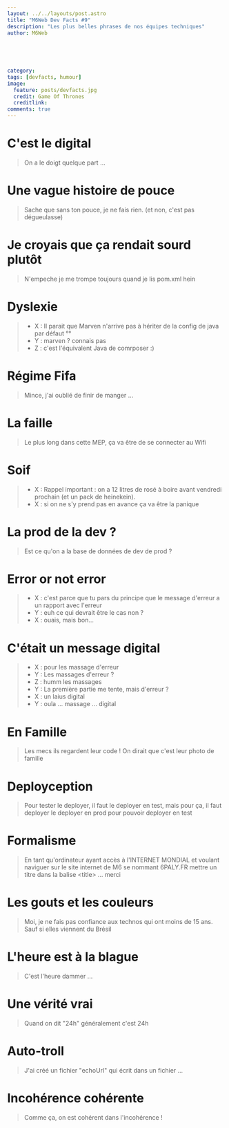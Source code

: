 ```yaml
---
layout: ../../layouts/post.astro
title: "M6Web Dev Facts #9"
description: "Les plus belles phrases de nos équipes techniques"
author: M6Web


  
  
  
category: 
tags: [devfacts, humour]
image:
  feature: posts/devfacts.jpg
  credit: Game Of Thrones
  creditlink: 
comments: true  
---
```


# C'est le digital

> On a le doigt quelque part ...

# Une vague histoire de pouce

> Sache que sans ton pouce, je ne fais rien. (et non, c'est pas dégueulasse)

# Je croyais que ça rendait sourd plutôt

> N'empeche je me trompe toujours quand je lis pom.xml hein

# Dyslexie

> * X : Il parait que Marven n'arrive pas à hériter de la config de java par défaut °°
> * Y : marven ? connais pas
> * Z : c'est l'équivalent Java de comrposer :)

# Régime Fifa

> Mince, j'ai oublié de finir de manger ...

# La faille

> Le plus long dans cette MEP, ça va être de se connecter au Wifi

# Soif

> * X : Rappel important : on a 12 litres de rosé à boire avant vendredi prochain (et un pack de heinekein).
> * X : si on ne s'y prend pas en avance ça va être la panique

# La prod de la dev ?

> Est ce qu'on a la base de données de dev de prod ?

# Error or not error

> * X : c'est parce que tu pars du principe que le message d'erreur a un rapport avec l'erreur 
> * Y : euh ce qui devrait être le cas non ? 
> * X : ouais, mais bon...

# C'était un message digital

> * X : pour les massage d'erreur
> * Y : Les massages d'erreur ?
> * Z : humm les massages
> * Y : La première partie me tente, mais d'erreur ?
> * X : un laius digital
> * Y : oula ... massage ... digital

# En Famille

> Les mecs ils regardent leur code ! On dirait que c'est leur photo de famille

# Deployception

> Pour tester le deployer, il faut le deployer en test, mais pour ça, il faut deployer le deployer en prod pour pouvoir deployer en test

# Formalisme

> En tant qu'ordinateur ayant accès à l'INTERNET MONDIAL et voulant naviguer sur le site internet de M6 se nommant 6PALY.FR mettre un titre dans la balise \<title\> ... merci

# Les gouts et les couleurs

> Moi, je ne fais pas confiance aux technos qui ont moins de 15 ans. Sauf si elles viennent du Brésil

# L'heure est à la blague

> C'est l'heure dammer ...

# Une vérité vrai

> Quand on dit "24h" généralement c'est 24h

# Auto-troll

> J'ai créé un fichier "echoUrl" qui écrit dans un fichier ...

# Incohérence cohérente

> Comme ça, on est cohérent dans l'incohérence !
